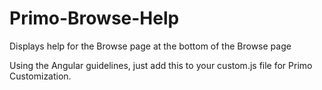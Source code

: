 # Primo-Browse-Help
Displays help for the Browse page at the bottom of the Browse page

Using the Angular guidelines, just add this to your custom.js file for Primo Customization.
